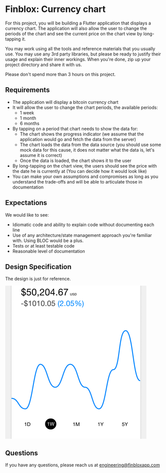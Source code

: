 # Finblox: Currency chart

For this project, you will be building a Flutter application that displays a currency chart. The application will also allow the user to change the periods of the chart and see the current price on the chart view by long-tapping it.

You may work using all the tools and reference materials that you usually use. You may use any 3rd party libraries, but please be ready to justify their usage and explain their inner workings. When you're done, zip up your project directory and share it with us.

Please don't spend more than 3 hours on this project.

## Requirements

* The application will display a bitcoin currency chart
* It will allow the user to change the chart periods, the available periods:
    * 1 week
    * 1 month
    * 6 months
* By tapping on a period that chart needs to show the data for:
    * The chart shows the progress indicator (we assume that the application would go and fetch the data from the server)
    * The chart loads the data from the data source (you should use some mock data for this cause, it does not matter what the data is, let's assume it is correct)
    * Once the data is loaded, the chart shows it to the user
* By long-tapping on the chart view, the users should see the price with the date he is currently at (You can decide how it would look like)
* You can make your own assumptions and compromises as long as you understand the trade-offs and will be able to articulate those in documentation

## Expectations

We would like to see:
* Idiomatic code and ability to explain code without documenting each line
* Use of any architecture/state management approach you're familiar with. Using BLOC would be a plus.
* Tests or at least testable code
* Reasonable level of documentation

## Design Specification

The design is just for reference.

<img src="https://github.com/finblox/public/raw/main/mobile/assets/image_chart.png">

## Questions

If you have any questions, please reach us at [engineering@finbloxapp.com](mailto:engineering@finbloxapp.com)